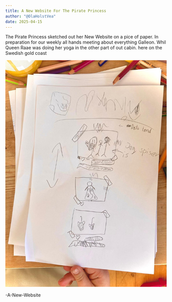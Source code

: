 ```yaml
---
title: A New Website For The Pirate Princess
author: "@OlaHolstVea"
date: 2025-04-15
---
```


The Pirate Princess sketched out her New Website on a pice of paper. In preparation for our weekly all hands meeting about everything Galleon. Whil Queen Raae was doing her yoga in the other part of out cabin. here on the Swedish gold coast


![new-website sketch made by The Pirate Princess](new-website-1.jpeg)


-A-New-Website